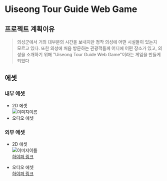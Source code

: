 # Uiseong Tour Guide Web Game
## 프로젝트 계획이유

> 의성군에서 거의 대부분의 시간을 보내지만 정작 의성에 어떤 시설들이 있는지 모르고 있다. 또한 의성에 처음 방문하는 관광객들께 어디에 어떤 장소가 있고, 의성을 소개하기 위해 "Uiseong Tour Guide Web Game"이라는 게임을 만들게 되었다

## 에셋

### 내부 에셋

+ 2D 에셋<br>
![이미지이름](이미지경로)
+ 오디오 에셋


### 외부 에셋
+ 2D 에셋 <br>
![이미지이름](대충이미지경로)<br>
[하이퍼 링크](링크주소)

+ 오디오 에셋<br>
[하이퍼 링크](링크주소)
